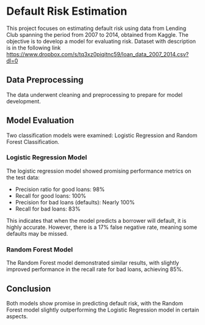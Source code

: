 # Default Risk Estimation

This project focuses on estimating default risk using data from Lending Club spanning the period from 2007 to 2014, obtained from Kaggle. The objective is to develop a model for evaluating risk.
Dataset with description is in the following link https://www.dropbox.com/s/tq3xz0piqitnc59/loan_data_2007_2014.csv?dl=0
## Data Preprocessing

The data underwent cleaning and preprocessing to prepare for model development.

## Model Evaluation

Two classification models were examined: Logistic Regression and Random Forest Classification.

### Logistic Regression Model

The logistic regression model showed promising performance metrics on the test data:

- Precision ratio for good loans: 98%
- Recall for good loans: 100%
- Precision for bad loans (defaults): Nearly 100%
- Recall for bad loans: 83%

This indicates that when the model predicts a borrower will default, it is highly accurate. However, there is a 17% false negative rate, meaning some defaults may be missed.

### Random Forest Model

The Random Forest model demonstrated similar results, with slightly improved performance in the recall rate for bad loans, achieving 85%.

## Conclusion

Both models show promise in predicting default risk, with the Random Forest model slightly outperforming the Logistic Regression model in certain aspects.
